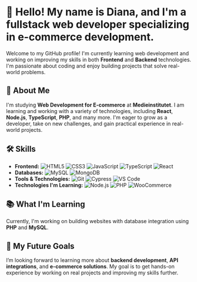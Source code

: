 # 👋 Hello! My name is Diana, and I'm a fullstack web developer specializing in e-commerce development.

Welcome to my GitHub profile! I'm currently learning web development and working on improving my skills in both **Frontend** and **Backend** technologies. I'm passionate about coding and enjoy building projects that solve real-world problems.

## 🚀 About Me
I'm studying **Web Development for E-commerce** at **Medieinstitutet**. I am learning and working with a variety of technologies, including **React**, **Node.js**, **TypeScript**, **PHP**, and many more. I'm eager to grow as a developer, take on new challenges, and gain practical experience in real-world projects.

## 🛠️ Skills 
- **Frontend:** ![HTML5](https://img.shields.io/badge/HTML5-%23E34F26.svg?style=flat&logo=html5&logoColor=white) ![CSS3](https://img.shields.io/badge/CSS3-%231572B6.svg?style=flat&logo=css3&logoColor=white) ![JavaScript](https://img.shields.io/badge/JavaScript-%23F7DF1E.svg?style=flat&logo=javascript&logoColor=black) ![TypeScript](https://img.shields.io/badge/TypeScript-%23007ACC.svg?style=flat&logo=typescript&logoColor=white) ![React](https://img.shields.io/badge/React-%2361DAFB.svg?style=flat&logo=react&logoColor=black)   
- **Databases:** ![MySQL](https://img.shields.io/badge/MySQL-%234479A1.svg?style=flat&logo=mysql&logoColor=white) ![MongoDB](https://img.shields.io/badge/MongoDB-%2347A248.svg?style=flat&logo=mongodb&logoColor=white)  
- **Tools & Technologies:** ![Git](https://img.shields.io/badge/Git-%23F05032.svg?style=flat&logo=git&logoColor=white) ![Cypress](https://img.shields.io/badge/Cypress-%23337F43.svg?style=flat&logo=cypress&logoColor=white) ![VS Code](https://img.shields.io/badge/VS_Code-%23007ACC.svg?style=flat&logo=visualstudiocode&logoColor=white)  
- **Technologies I'm Learning:** ![Node.js](https://img.shields.io/badge/Node.js-%2343853D.svg?style=flat&logo=node.js&logoColor=white) ![PHP](https://img.shields.io/badge/PHP-%23778CB2.svg?style=flat&logo=php&logoColor=white)  ![WooCommerce](https://img.shields.io/badge/WooCommerce-96588A?style=flat&logo=woocommerce&logoColor=white)

  
## 📚 What I'm Learning
Currently, I'm working on building websites with database integration using **PHP** and **MySQL**.

## 🌱 My Future Goals
I’m looking forward to learning more about **backend development**, **API integrations**, and **e-commerce solutions**. My goal is to get hands-on experience by working on real projects and improving my skills further.



